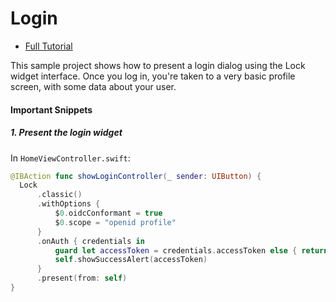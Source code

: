 # Login

- [Full Tutorial](https://auth0.com/docs/quickstart/native/ios-swift/01-login)

This sample project shows how to present a login dialog using the Lock widget interface. Once you log in, you're taken to a very basic profile screen, with some data about your user.

#### Important Snippets

##### 1. Present the login widget

In `HomeViewController.swift`:

```swift
@IBAction func showLoginController(_ sender: UIButton) {
  Lock
      .classic()
      .withOptions {
          $0.oidcConformant = true
          $0.scope = "openid profile"
      }
      .onAuth { credentials in
          guard let accessToken = credentials.accessToken else { return }
          self.showSuccessAlert(accessToken)
      }
      .present(from: self)
}
```
